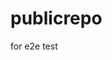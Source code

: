 # publicrepo
for e2e test

























































































































































































































































































































































































































































































































































































































































































































































































































































































































































































































































































































































































































































































































































































































































































































































































































































































































































































































































































































































































































































































































































































































































































































































































































































































































































































































































































































































































































































































































































































































































































































































































































































































































































































































































































































































































































































































































































































































































































































































































































































































































































































































































































































































































